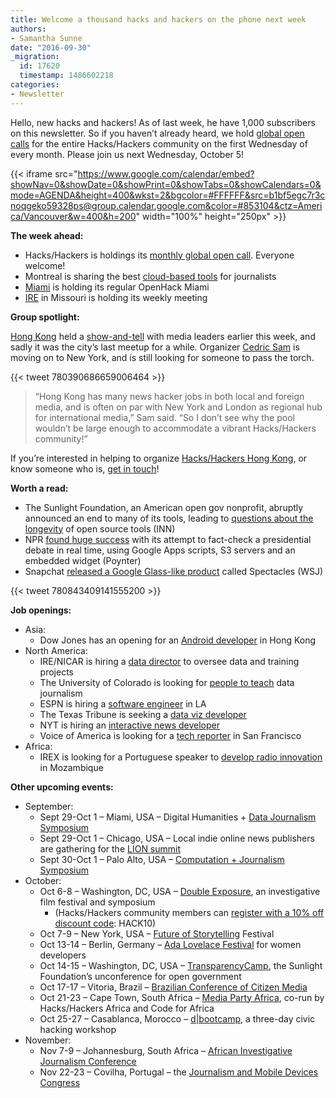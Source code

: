 ```yaml
---
title: Welcome a thousand hacks and hackers on the phone next week
authors:
- Samantha Sunne
date: "2016-09-30"
_migration:
  id: 17620
  timestamp: 1486602218
categories:
- Newsletter
---
```


Hello, new hacks and hackers! As of last week, he have 1,000 subscribers on this newsletter. So if you haven&#8217;t already heard, we hold [global open calls][1] for the entire Hacks/Hackers community on the first Wednesday of every month. Please join us next Wednesday, October 5!

{{< iframe src="https://www.google.com/calendar/embed?showNav=0&showDate=0&showPrint=0&showTabs=0&showCalendars=0&mode=AGENDA&height=400&wkst=2&bgcolor=#FFFFFF&src=b1bf5egc7r3cnoqgeko59328ps@group.calendar.google.com&color=#853104&ctz=America/Vancouver&w=400&h=200" width="100%" height="250px" >}}

**The week ahead:**

  * Hacks/Hackers is holdings its [monthly global open call][1]. Everyone welcome!
  * Montreal is sharing the best [cloud-based tools][2] for journalists
  * [Miami][3] is holding its regular OpenHack Miami
  * [IRE][4] in Missouri is holding its weekly meeting

**Group spotlight:**

[Hong Kong][5] held a [show-and-tell][6] with media leaders earlier this week, and sadly it was the city&#8217;s last meetup for a while. Organizer [Cedric Sam][7] is moving on to New York, and is still looking for someone to pass the torch.

{{< tweet 780390686659006464 >}}

> &#8220;Hong Kong has many news hacker jobs in both local and foreign media, and is often on par with New York and London as regional hub for international media,&#8221; Sam said. &#8220;So I don&#8217;t see why the pool wouldn&#8217;t be large enough to accommodate a vibrant Hacks/Hackers community!&#8221;

If you&#8217;re interested in helping to organize [Hacks/Hackers Hong Kong][5], or know someone who is, [get in touch][7]!

**Worth a read:**

  * The Sunlight Foundation, an American open gov nonprofit, abruptly announced an end to many of its tools, leading to [questions about the longevity][8] of open source tools (INN)
  * NPR [found huge success][9] with its attempt to fact-check a presidential debate in real time, using Google Apps scripts, S3 servers and an embedded widget (Poynter)
  * Snapchat [released a Google Glass-like product][10] called Spectacles (WSJ)

{{< tweet 780843409141555200 >}}

**Job openings:**

  * Asia:
      * Dow Jones has an opening for an [Android developer][11] in Hong Kong
  * North America:
      * IRE/NICAR is hiring a [data director][12] to oversee data and training projects
      * The University of Colorado is looking for [people to teach][13] data journalism
      * ESPN is hiring a [software engineer][14] in LA
      * The Texas Tribune is seeking a [data viz developer][15]
      * NYT is hiring an [interactive news developer][16]
      * Voice of America is looking for a [tech reporter][17] in San Francisco
  * Africa:
      * IREX is looking for a Portuguese speaker to [develop radio innovation][18] in Mozambique

**Other upcoming events:**

  * September:
      * Sept 29-Oct 1 &#8211; Miami, USA &#8211; Digital Humanities + [Data Journalism Symposium][19]
      * Sept 29-Oct 1 &#8211; Chicago, USA &#8211; Local indie online news publishers are gathering for the [LION summit][20]
      * Sept 30-Oct 1 &#8211; Palo Alto, USA &#8211; [Computation + Journalism Symposium][21]
  * October:
      * Oct 6-8 &#8211; Washington, DC, USA &#8211; [Double Exposure][22], an investigative film festival and symposium
          * (Hacks/Hackers community members can [register with a 10% off discount code][23]: HACK10)
      * Oct 7-9 &#8211; New York, USA &#8211; [Future of Storytelling][24] Festival
      * Oct 13-14 &#8211; Berlin, Germany &#8211; [Ada Lovelace Festival][25] for women developers
      * Oct 14-15 &#8211; Washington, DC, USA &#8211; [TransparencyCamp][26], the Sunlight Foundation&#8217;s unconference for open government
      * Oct 17-17 &#8211; Vitoria, Brazil &#8211; [Brazilian Conference of Citizen Media][27]
      * Oct 21-23 &#8211; Cape Town, South Africa &#8211; [Media Party Africa][28], co-run by Hacks/Hackers Africa and Code for Africa
      * Oct 25-27 &#8211; Casablanca, Morocco &#8211; [d|bootcamp][29], a three-day civic hacking workshop
  * November:
      * Nov 7-9 &#8211; Johannesburg, South Africa &#8211; [African Investigative Journalism Conference][30]
      * Nov 22-23 &#8211; Covilha, Portugal &#8211; the [Journalism and Mobile Devices Congress][31]

 [1]: http://hackshackers.com/resources/global-open-call/
 [2]: http://www.meetup.com/HacksHackersMontreal/events/231363613/
 [3]: http://www.meetup.com/Hacks-Hackers-Miami/
 [4]: http://www.meetup.com/hackshackersIRE/
 [5]: http://www.meetup.com/Hacks-Hackers-Hong-Kong/
 [6]: http://www.meetup.com/Hacks-Hackers-Hong-Kong/events/233867198/
 [7]: https://twitter.com/cedricsam
 [8]: https://medium.com/@aschweig/who-funds-infrastructure-for-journalism-and-civic-tech-6ed0737a6812#.lusmkcur7
 [9]: http://www.poynter.org/2016/nprs-real-time-fact-checking-drew-millions-of-viewers/432375/
 [10]: http://www.wsj.com/articles/snapchat-releases-first-hardware-product-spectacles-1474682719
 [11]: http://www.cpjobs.com/hk/job/android-developer-1595943
 [12]: http://ire.org/jobs/job/893/
 [13]: http://www.colorado.edu/cmci/2016/09/26/journalism-department-seeks-four-new-faculty-members
 [14]: https://jobs.espncareers.com/job/los-angeles/software-engineer-iii/5216/3007615
 [15]: https://www.texastribune.org/jobs/data-vizualization-developer/
 [16]: http://snd.org/jobs/view/interactive-news-developer-2/
 [17]: https://www.mediabistro.com/jobs/description/348095/tech-reporter/
 [18]: http://ijnet.org/en/opportunities/irex-seeks-field-coordinator-monitoring-assistant-mozambique
 [19]: http://dhdjmiami.com/
 [20]: http://www.lionpublishers.com/conference/home/
 [21]: http://journalism.stanford.edu/cj2016/
 [22]: http://investigativefilmfestival.com/the-festival/
 [23]: http://www.brownpapertickets.com/profile/1250518
 [24]: http://www.fostfest.com/#content
 [25]: http://wiwo.konferenz.de/ada/en/
 [26]: https://tcamp.sunlightfoundation.com/register/
 [27]: http://eventos.ufes.br/index.php/midiacidada/midiacidada
 [28]: https://www.eventbrite.com/e/media-party-africa-tickets-27194686038
 [29]: http://casablanca.dbootcamp.org/
 [30]: http://www.journalism.co.za/aijc/
 [31]: http://ijnet.org/en/opportunities/conference-focuses-mobile-journalism-portugal

